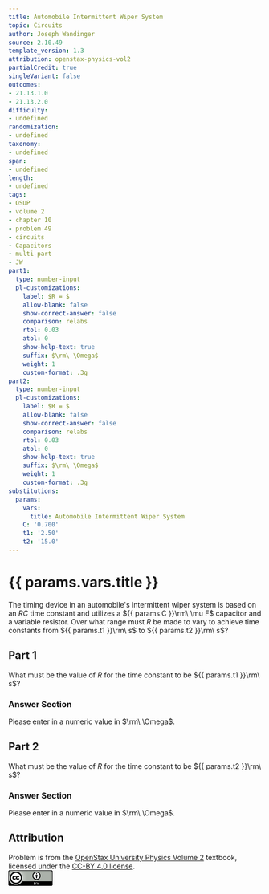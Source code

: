 ```yaml
---
title: Automobile Intermittent Wiper System
topic: Circuits
author: Joseph Wandinger
source: 2.10.49
template_version: 1.3
attribution: openstax-physics-vol2
partialCredit: true
singleVariant: false
outcomes:
- 21.13.1.0
- 21.13.2.0
difficulty:
- undefined
randomization:
- undefined
taxonomy:
- undefined
span:
- undefined
length:
- undefined
tags:
- OSUP
- volume 2
- chapter 10
- problem 49
- circuits
- Capacitors
- multi-part
- JW
part1:
  type: number-input
  pl-customizations:
    label: $R = $
    allow-blank: false
    show-correct-answer: false
    comparison: relabs
    rtol: 0.03
    atol: 0
    show-help-text: true
    suffix: $\rm\ \Omega$
    weight: 1
    custom-format: .3g
part2:
  type: number-input
  pl-customizations:
    label: $R = $
    allow-blank: false
    show-correct-answer: false
    comparison: relabs
    rtol: 0.03
    atol: 0
    show-help-text: true
    suffix: $\rm\ \Omega$
    weight: 1
    custom-format: .3g
substitutions:
  params:
    vars:
      title: Automobile Intermittent Wiper System
    C: '0.700'
    t1: '2.50'
    t2: '15.0'
---
```

# {{ params.vars.title }}
The timing device in an automobile's intermittent wiper system is based on an $RC$ time constant and utilizes a ${{ params.C }}\rm\ \mu F$ capacitor and a variable resistor.
Over what range must $R$ be made to vary to achieve time constants from ${{ params.t1 }}\rm\ s$ to ${{ params.t2 }}\rm\ s$?

## Part 1

What must be the value of $R$ for the time constant to be ${{ params.t1 }}\rm\ s$?

### Answer Section

Please enter in a numeric value in $\rm\ \Omega$.

## Part 2

What must be the value of $R$ for the time constant to be ${{ params.t2 }}\rm\ s$?

### Answer Section

Please enter in a numeric value in $\rm\ \Omega$.

## Attribution

Problem is from the [OpenStax University Physics Volume 2](https://openstax.org/details/books/university-physics-volume-2) textbook, licensed under the [CC-BY 4.0 license](https://creativecommons.org/licenses/by/4.0/).<br>![Image representing the Creative Commons 4.0 BY license.](https://raw.githubusercontent.com/firasm/bits/master/by.png)
